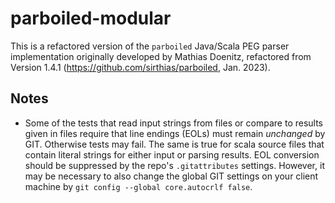# parboiled-modular
This is a refactored version of the ``parboiled`` Java/Scala PEG parser implementation originally
developed by Mathias Doenitz, refactored from Version 1.4.1 (https://github.com/sirthias/parboiled, Jan. 2023).

## Notes

* Some of the tests that read input strings from files or compare to results given in files require
  that line endings (EOLs) must remain *unchanged* by GIT. Otherwise tests may fail.
  The same is true for scala source files that
  contain literal strings for either input or parsing results.
  EOL conversion should be suppressed by the repo's ``.gitattributes`` settings.
  However, it may be necessary to also change the global GIT settings on your client machine
  by ``git config --global core.autocrlf false``.
